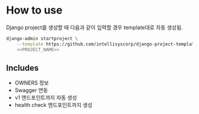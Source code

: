 # How to use

Django project를 생성할 때 다음과 같이 입력할 경우 template대로 자동 생성됨.
``` bash
django-admin startproject \
    --template https://github.com/intellisyscorp/django-project-template/archive/master.zip \
    <<PROJECT_NAME>>
```

## Includes
- OWNERS 정보
- Swagger 연동
- v1 엔드포인트까지 자동 생성
- health check 엔드포인트까지 생성
